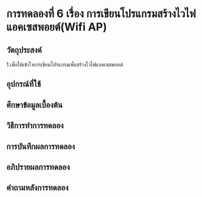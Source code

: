 # การทดลองที่ 6 เรื่อง การเขียนโปรแกรมสร้างไวไฟแอคเซสพอยต์(Wifi AP)

## วัตถุประสงค์
1.เพื่อให้เข้าใจการเขียนโปรแกรมเพื่อสร้างไวไฟแอคเซสพอยต์


## อุปกรณ์ที่ใช้


## ศึกษาข้อมูลเบื้องต้น

## วิธีการทำการทดลอง

## การบันทึกผลการทดลอง

## อภิปรายผลการทดลอง

## คำถามหลังการทดลอง
